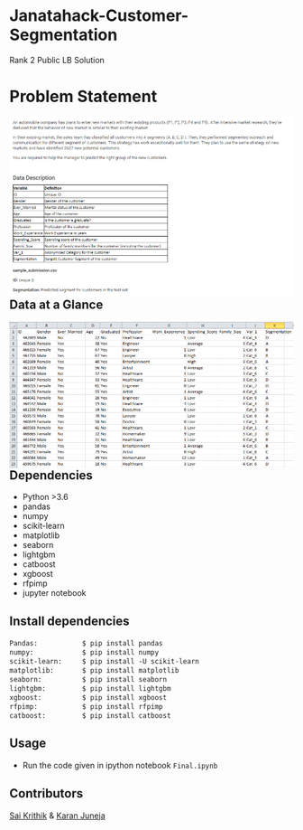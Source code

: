 # Janatahack-Customer-Segmentation
Rank 2 Public LB Solution
# Problem Statement
<img src="Utils/PS.png"
     alt="Markdown Monster icon"
     style="float: left; margin-right: 10px;" />
## Data at a Glance
<img src="Utils/Data.png"
     alt="Markdown Monster icon"
     style="float: left; margin-right: 10px;" /> 
    
## Dependencies
* Python >3.6
* pandas
* numpy
* scikit-learn
* matplotlib
* seaborn
* lightgbm
* catboost
* xgboost
* rfpimp
* jupyter notebook

## Install dependencies
```
Pandas:           $ pip install pandas
numpy:            $ pip install numpy
scikit-learn:     $ pip install -U scikit-learn
matplotlib:       $ pip install matplotlib 
seaborn:          $ pip install seaborn
lightgbm:         $ pip install lightgbm
xgboost:          $ pip install xgboost
rfpimp:           $ pip install rfpimp
catboost:         $ pip install catboost
```

## Usage
* Run the code given in ipython notebook `Final.ipynb`

## Contributors
[Sai Krithik](https://github.com/saikrithik) & [Karan Juneja](github.com/karan171)
